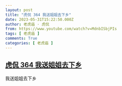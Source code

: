 ```yaml
---
layout: post
title: "虎侃 364 我送姐姐去下乡"
date: 2023-05-31T15:22:50.000Z
author: 老虎庙 · 虎侃
from: https://www.youtube.com/watch?v=MdnbISbjPIs
tags: [ 老虎庙 ]
comments: True
categories: [ 老虎庙 ]
---
```

<!--1685546570000-->
[虎侃 364 我送姐姐去下乡](https://www.youtube.com/watch?v=MdnbISbjPIs)
------

<div>
我送姐姐去下乡
</div>
